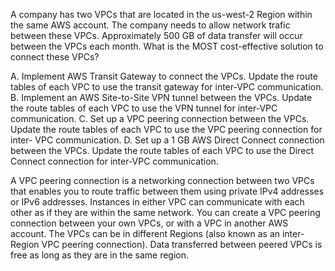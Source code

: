 A company has two VPCs that are located in the us-west-2 Region within the same AWS account. The company needs to allow network trafic between these VPCs. Approximately 500 GB of data transfer will occur between the VPCs each month. What is the MOST cost-effective solution to connect these VPCs? 

A. Implement AWS Transit Gateway to connect the VPCs. Update the route tables of each VPC to use the transit gateway for inter-VPC communication. 
B. Implement an AWS Site-to-Site VPN tunnel between the VPCs. Update the route tables of each VPC to use the VPN tunnel for inter-VPC communication. 
C. Set up a VPC peering connection between the VPCs. Update the route tables of each VPC to use the VPC peering connection for inter- VPC communication. 
D. Set up a 1 GB AWS Direct Connect connection between the VPCs. Update the route tables of each VPC to use the Direct Connect connection for inter-VPC communication.

A VPC peering connection is a networking connection between two VPCs that enables you to route traffic between them using private IPv4 addresses or IPv6 addresses. Instances in either VPC can communicate with each other as if they are within the same network. You can create a VPC peering connection between your own VPCs, or with a VPC in another AWS account. The VPCs can be in different Regions (also known as an inter- Region VPC peering connection).
Data transferred between peered VPCs is free as long as they are in the same region.